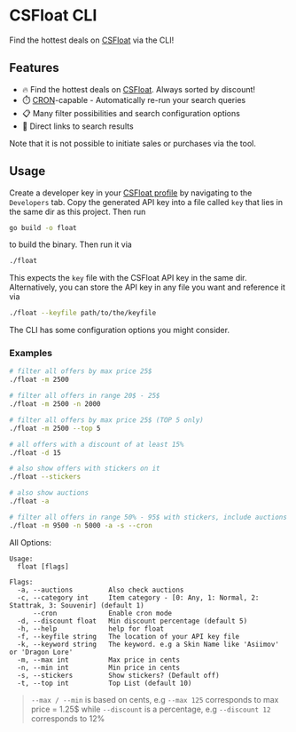 # CSFloat CLI

Find the hottest deals on [CSFloat](https://csfloat.com/search) via the CLI!

## Features

- 🔥 Find the hottest deals on [CSFloat](https://csfloat.com/search). Always sorted by discount!
- ⏱️ [CRON](https://en.wikipedia.org/wiki/Cron)-capable - Automatically re-run your search queries
- 📋 Many filter possibilities and search configuration options
- 🔗 Direct links to search results

Note that it is not possible to initiate sales or purchases via the tool.

## Usage
Create a developer key in your [CSFloat profile](https://csfloat.com/profile) by navigating to the `Developers`
tab. 
Copy the generated API key into a file called `key` that lies in the same dir as this project.
Then run 
```bash
go build -o float
```

to build the binary. Then run it via

```bash
./float
```
This expects the `key` file with the CSFloat API key in the same dir.
Alternatively, you can store the API key in any file you want and reference it via

```bash
./float --keyfile path/to/the/keyfile
```

The CLI has some configuration options you might consider.


### Examples

```bash
# filter all offers by max price 25$
./float -m 2500 
```

```bash
# filter all offers in range 20$ - 25$
./float -m 2500 -n 2000 
```

```bash
# filter all offers by max price 25$ (TOP 5 only)
./float -m 2500 --top 5
```

```bash
# all offers with a discount of at least 15% 
./float -d 15
```

```bash
# also show offers with stickers on it 
./float --stickers
```

```bash
# also show auctions
./float -a
```

```bash
# filter all offers in range 50% - 95$ with stickers, include auctions and run in cron mode
./float -m 9500 -n 5000 -a -s --cron
```

All Options:
```
Usage:
  float [flags]

Flags:
  -a, --auctions         Also check auctions
  -c, --category int     Item category - [0: Any, 1: Normal, 2: Stattrak, 3: Souvenir] (default 1)
      --cron             Enable cron mode
  -d, --discount float   Min discount percentage (default 5)
  -h, --help             help for float
  -f, --keyfile string   The location of your API key file
  -k, --keyword string   The keyword. e.g a Skin Name like 'Asiimov' or 'Dragon Lore'
  -m, --max int          Max price in cents
  -n, --min int          Min price in cents
  -s, --stickers         Show stickers? (Default off)
  -t, --top int          Top List (default 10)
```

> `--max / --min` is based on cents, e.g `--max 125` corresponds to max price = 1.25$ 
> while `--discount` is a percentage, e.g `--discount 12` corresponds to 12%